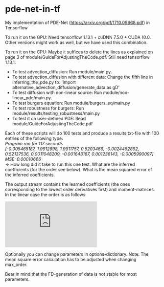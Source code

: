 # pde-net-in-tf
My implementation of PDE-Net (https://arxiv.org/pdf/1710.09668.pdf) in Tensorflow

To run it on the GPU: Need tensorflow 1.13.1 + cuDNN 7.5.0 + CUDA 10.0. Other versions might work as well, but we have used this combination.

To run it on the CPU: Maybe it suffices to delete the lines as explained on page 3 of module/GuideForAdjustingTheCode.pdf. Still need tensorflow 1.13.1.

- To test advection_diffusion:                      Run module/main.py.
- To test advection_diffusion with different data:  Change the fifth line in inferring_the_pde.py to: 'import alternative_advection_diffusion/generate_data as gD'
- To test diffusion with non-linear source:         Run module/non-linear_pde/main.py.
- To test burgers equation:                         Run module/burgers_eq/main.py
- To test robustness for burgers:                   Run module/results/testing_robustness/main.py
- To test it on user-defined PDE:                   Read module/GuideForAdjustingTheCode.pdf

Each of these scripts will do 100 tests and produce a results.txt-file with 100 entries of the following type:  
    *Program ran for 117 seconds*   
    *[-0.005465187, 1.9912698, 1.9911757, 0.5203466, -0.0024462892, 0.52137536, 0.0011048209, -0.001643187, 0.001238143, -0.0005990097]*   
    *MSE: 0.00010666*    
=> How long did it take to run this one test. What are the inferred coefficients (for the order see below). What is the mean squared error of the inferred coefficients.

The output stream contains the learned coefficients (the ones corresponding to the lowest order derivatives first) and moment-matrices.
In the linear case the order is as follows:

![equation](https://latex.codecogs.com/gif.latex?u_t%20%3D%20%5Cbegin%7Bpmatrix%7D%20u%20%26u_y%26u_x%26u_%7Byy%7D%26u_%7Bxy%7D%26u_%7Bxx%7D%26%20%5Ccdots%20%5Cend%7Bpmatrix%7D%20%5Ccdot%20%5Ctext%7Bcoef%7D)

Optionally you can change parameters in options-dictionary. Note: The mean square error calculation has to be adjusted when changing max_order.


Bear in mind that the FD-generation of data is not stable for most parameters.

